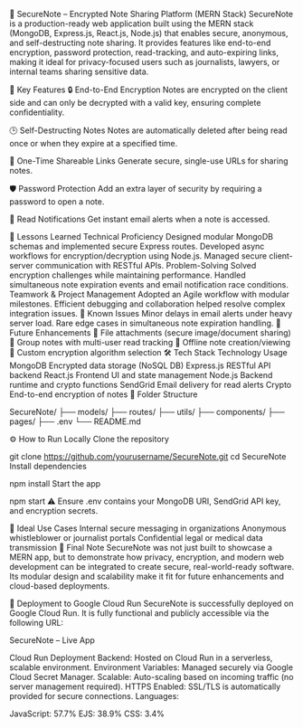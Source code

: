 🔐 SecureNote – Encrypted Note Sharing Platform (MERN Stack)
SecureNote is a production-ready web application built using the MERN stack (MongoDB, Express.js, React.js, Node.js) that enables secure, anonymous, and self-destructing note sharing. It provides features like end-to-end encryption, password protection, read-tracking, and auto-expiring links, making it ideal for privacy-focused users such as journalists, lawyers, or internal teams sharing sensitive data.

🚀 Key Features
🔒 End-to-End Encryption
Notes are encrypted on the client side and can only be decrypted with a valid key, ensuring complete confidentiality.

🕒 Self-Destructing Notes
Notes are automatically deleted after being read once or when they expire at a specified time.

🔗 One-Time Shareable Links
Generate secure, single-use URLs for sharing notes.

🛡️ Password Protection
Add an extra layer of security by requiring a password to open a note.

📩 Read Notifications
Get instant email alerts when a note is accessed.

🧠 Lessons Learned
Technical Proficiency
Designed modular MongoDB schemas and implemented secure Express routes.
Developed async workflows for encryption/decryption using Node.js.
Managed secure client-server communication with RESTful APIs.
Problem-Solving
Solved encryption challenges while maintaining performance.
Handled simultaneous note expiration events and email notification race conditions.
Teamwork & Project Management
Adopted an Agile workflow with modular milestones.
Efficient debugging and collaboration helped resolve complex integration issues.
🐞 Known Issues
Minor delays in email alerts under heavy server load.
Rare edge cases in simultaneous note expiration handling.
🔮 Future Enhancements
📎 File attachments (secure image/document sharing)
👥 Group notes with multi-user read tracking
📶 Offline note creation/viewing
🔐 Custom encryption algorithm selection
🛠 Tech Stack
Technology	Usage
MongoDB	Encrypted data storage (NoSQL DB)
Express.js	RESTful API backend
React.js	Frontend UI and state management
Node.js	Backend runtime and crypto functions
SendGrid	Email delivery for read alerts
Crypto	End-to-end encryption of notes
📂 Folder Structure

SecureNote/
├── models/
├── routes/
├── utils/
├── components/
├── pages/
├── .env
└── README.md

⚙️ How to Run Locally
Clone the repository

git clone https://github.com/yourusername/SecureNote.git
cd SecureNote
Install dependencies

npm install
Start the app

npm start
⚠️ Ensure .env contains your MongoDB URI, SendGrid API key, and encryption secrets.

💼 Ideal Use Cases
Internal secure messaging in organizations
Anonymous whistleblower or journalist portals
Confidential legal or medical data transmission
📣 Final Note
SecureNote was not just built to showcase a MERN app, but to demonstrate how privacy, encryption, and modern web development can be integrated to create secure, real-world-ready software. Its modular design and scalability make it fit for future enhancements and cloud-based deployments.

🚀 Deployment to Google Cloud Run
SecureNote is successfully deployed on Google Cloud Run. It is fully functional and publicly accessible via the following URL:

SecureNote – Live App

Cloud Run Deployment
Backend: Hosted on Cloud Run in a serverless, scalable environment.
Environment Variables: Managed securely via Google Cloud Secret Manager.
Scalable: Auto-scaling based on incoming traffic (no server management required).
HTTPS Enabled: SSL/TLS is automatically provided for secure connections.
Languages:

JavaScript: 57.7%
EJS: 38.9%
CSS: 3.4%
